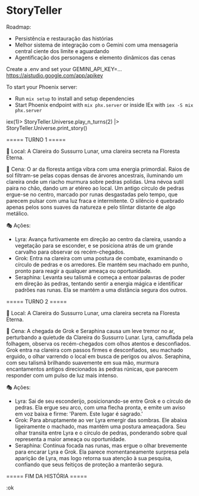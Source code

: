 # StoryTeller

Roadmap:
* Persistência e restauração das histórias
* Melhor sistema de integração com o Gemini com uma mensageria central ciente dos limite e aguardando
* Agentificação dos personagens e elemento dinâmicos das cenas


Create a .env and set your GEMINI_API_KEY=...
https://aistudio.google.com/app/apikey

To start your Phoenix server:

  * Run `mix setup` to install and setup dependencies
  * Start Phoenix endpoint with `mix phx.server` or inside IEx with `iex -S mix phx.server`


iex(1)> StoryTeller.Universe.play_n_turns(2) |> StoryTeller.Universe.print_story()

===== TURNO 1 =====

📍 Local: A Clareira do Sussurro Lunar, uma clareira secreta na Floresta Eterna.

📖 Cena:
O ar da floresta antiga vibra com uma energia primordial. Raios de sol filtram-se pelas copas densas de árvores ancestrais, iluminando um clareira onde um riacho murmura sobre pedras polidas. Uma névoa sutil paira no chão, dando um ar etéreo ao local. Um antigo círculo de pedras ergue-se no centro, marcado por runas desgastadas pelo tempo, que parecem pulsar com uma luz fraca e intermitente. O silêncio é quebrado apenas pelos sons suaves da natureza e pelo tilintar distante de algo metálico.

🎭 Ações:
- Lyra: Avança furtivamente em direção ao centro da clareira, usando a vegetação para se esconder, e se posiciona atrás de um grande carvalho para observar os recém-chegados.
- Grok: Entra na clareira com uma postura de combate, examinando o círculo de pedras e os arredores. Ele mantém seu machado em punho, pronto para reagir a qualquer ameaça ou oportunidade.
- Seraphina: Levanta seu talismã e começa a entoar palavras de poder em direção às pedras, tentando sentir a energia mágica e identificar padrões nas runas. Ela se mantém a uma distância segura dos outros.

===== TURNO 2 =====

📍 Local: A Clareira do Sussurro Lunar, uma clareira secreta na Floresta Eterna.

📖 Cena:
A chegada de Grok e Seraphina causa um leve tremor no ar, perturbando a quietude da Clareira do Sussurro Lunar. Lyra, camuflada pela folhagem, observa os recém-chegados com olhos atentos e desconfiados. Grok entra na clareira com passos firmes e desconfiados, seu machado erguido, o olhar varrendo o local em busca de perigos ou alvos. Seraphina, com seu talismã brilhando suavemente em sua mão, murmura encantamentos antigos direcionados às pedras rúnicas, que parecem responder com um pulso de luz mais intenso.

🎭 Ações:
- Lyra: Sai de seu esconderijo, posicionando-se entre Grok e o círculo de pedras. Ela ergue seu arco, com uma flecha pronta, e emite um aviso em voz baixa e firme: 'Parem. Este lugar é sagrado.'
- Grok: Para abruptamente ao ver Lyra emergir das sombras. Ele abaixa ligeiramente o machado, mas mantém uma postura ameaçadora. Seu olhar transita entre Lyra e o círculo de pedras, ponderando sobre qual representa a maior ameaça ou oportunidade.
- Seraphina: Continua focada nas runas, mas ergue o olhar brevemente para encarar Lyra e Grok. Ela parece momentaneamente surpresa pela aparição de Lyra, mas logo retorna sua atenção à sua pesquisa, confiando que seus feitiços de proteção a manterão segura.

===== FIM DA HISTÓRIA =====

:ok
